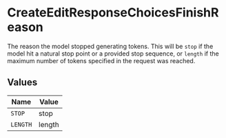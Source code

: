 # CreateEditResponseChoicesFinishReason

The reason the model stopped generating tokens. This will be `stop` if the model hit a natural stop point or a provided stop sequence,
or `length` if the maximum number of tokens specified in the request was reached.



## Values

| Name     | Value    |
| -------- | -------- |
| `STOP`   | stop     |
| `LENGTH` | length   |